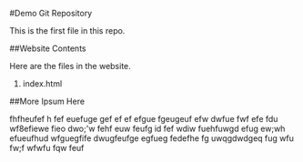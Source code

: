 #Demo Git Repository

This is the first file in this repo.

##Website Contents

Here are the files in the website.

1. index.html

##More Ipsum Here

fhfheufef h fef euefuge gef ef ef efgue fgeugeuf efw dwfue fwf efe fdu wf8efiewe fieo dwo;'w fehf euw feufg id fef wdiw fuehfuwgd efug ew;wh efueufhud wfguegfife dwugfeufge egfueg fedefhe fg uwqgdwdgeq fug wfu fw;f wfwfu fqw feuf